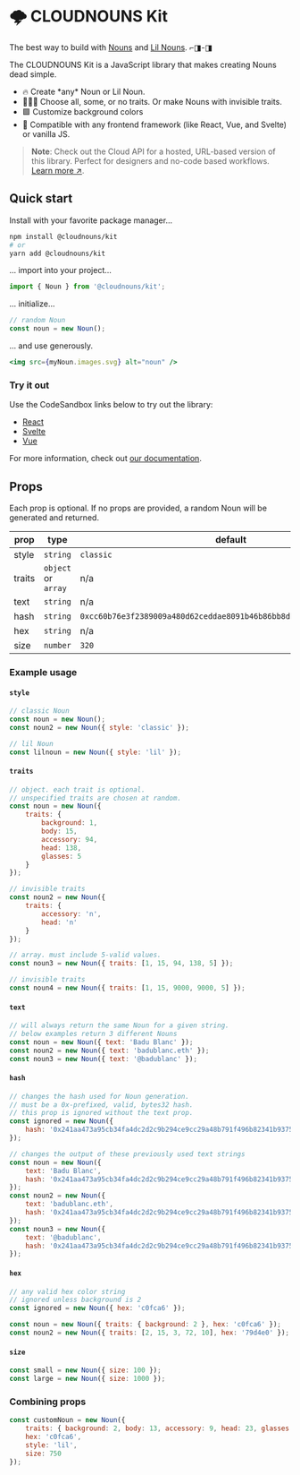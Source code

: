 # 🌩 CLOUDNOUNS Kit

The best way to build with [Nouns](https://nouns.wtf) and [Lil Nouns](https://lilnouns.wtf). ⌐◨-◨

The CLOUDNOUNS Kit is a JavaScript library that makes creating Nouns dead simple.

- 🔥 Create \*any\* Noun or Lil Noun.
- 👩🏽‍🔬 Choose all, some, or no traits. Or make Nouns with invisible traits.
- 🟩 Customize background colors
- 💝 Compatible with any frontend framework (like React, Vue, and Svelte) or vanilla JS.

> **Note**: Check out the Cloud API for a hosted, URL-based version of this library. Perfect for designers and no-code based workflows. [Learn more ↗️](https://docs.cloudnouns.com).

## Quick start

Install with your favorite package manager...

```bash
npm install @cloudnouns/kit
# or
yarn add @cloudnouns/kit
```

... import into your project...

```js
import { Noun } from '@cloudnouns/kit';
```

... initialize...

```js
// random Noun
const noun = new Noun();
```

... and use generously.

```jsx
<img src={myNoun.images.svg} alt="noun" />
```

### Try it out

Use the CodeSandbox links below to try out the library:

- [React](https://codesandbox.io/s/kit-example-react-7wgzhy)
- [Svelte](https://codesandbox.io/s/kit-example-svelte-87vekr)
- [Vue](https://codesandbox.io/s/kit-example-vue-2vuvkr)

For more information, check out [our documentation](https://docs.cloudnouns.com).

## Props

Each prop is optional. If no props are provided, a random Noun will be generated and returned.

| prop   | type                | default                                                              |     |
| ------ | ------------------- | -------------------------------------------------------------------- | --- |
| style  | `string`            | `classic`                                                            |     |
| traits | `object` or `array` | n/a                                                                  |     |
| text   | `string`            | n/a                                                                  |     |
| hash   | `string`            | `0xcc60b76e3f2389009a480d62ceddae8091b46b86bb8d0370206a49e9edf9cd16` |     |
| hex    | `string`            | n/a                                                                  |     |
| size   | `number`            | `320`                                                                |     |

### Example usage

#### `style`

```js
// classic Noun
const noun = new Noun();
const noun2 = new Noun({ style: 'classic' });

// lil Noun
const lilnoun = new Noun({ style: 'lil' });
```

#### `traits`

```js
// object. each trait is optional.
// unspecified traits are chosen at random.
const noun = new Noun({
	traits: {
		background: 1,
		body: 15,
		accessory: 94,
		head: 138,
		glasses: 5
	}
});

// invisible traits
const noun2 = new Noun({
	traits: {
		accessory: 'n',
		head: 'n'
	}
});

// array. must include 5-valid values.
const noun3 = new Noun({ traits: [1, 15, 94, 138, 5] });

// invisible traits
const noun4 = new Noun({ traits: [1, 15, 9000, 9000, 5] });
```

#### `text`

```js
// will always return the same Noun for a given string.
// below examples return 3 different Nouns
const noun = new Noun({ text: 'Badu Blanc' });
const noun2 = new Noun({ text: 'badublanc.eth' });
const noun3 = new Noun({ text: '@badublanc' });
```

#### `hash`

```js
// changes the hash used for Noun generation.
// must be a 0x-prefixed, valid, bytes32 hash.
// this prop is ignored without the text prop.
const ignored = new Noun({
	hash: '0x241aa473a95cb34fa4dc2d2c9b294ce9cc29a48b791f496b82341b937503fa69'
});

// changes the output of these previously used text strings
const noun = new Noun({
	text: 'Badu Blanc',
	hash: '0x241aa473a95cb34fa4dc2d2c9b294ce9cc29a48b791f496b82341b937503fa69'
});
const noun2 = new Noun({
	text: 'badublanc.eth',
	hash: '0x241aa473a95cb34fa4dc2d2c9b294ce9cc29a48b791f496b82341b937503fa69'
});
const noun3 = new Noun({
	text: '@badublanc',
	hash: '0x241aa473a95cb34fa4dc2d2c9b294ce9cc29a48b791f496b82341b937503fa69'
});
```

#### `hex`

```js
// any valid hex color string
// ignored unless background is 2
const ignored = new Noun({ hex: 'c0fca6' });

const noun = new Noun({ traits: { background: 2 }, hex: 'c0fca6' });
const noun2 = new Noun({ traits: [2, 15, 3, 72, 10], hex: '79d4e0' });
```

#### `size`

```js
const small = new Noun({ size: 100 });
const large = new Noun({ size: 1000 });
```

### Combining props

```js
const customNoun = new Noun({
	traits: { background: 2, body: 13, accessory: 9, head: 23, glasses: 7 },
	hex: 'c0fca6',
	style: 'lil',
	size: 750
});
```
